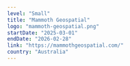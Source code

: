 ```yaml
---
level: "Small"
title: "Mammoth Geospatial"
logo: "mammoth-geospatial.png"
startDate: "2025-03-01"
endDate: "2026-02-28"
link: "https://mammothgeospatial.com/"
country: "Australia"
---
```

